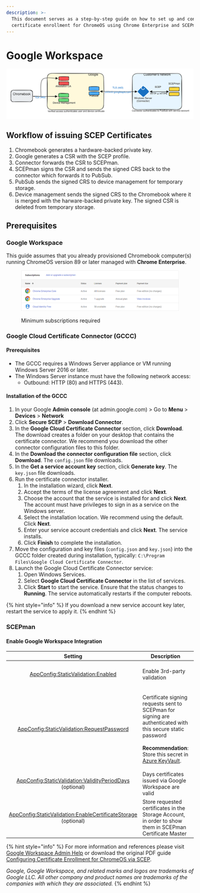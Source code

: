 ```yaml
---
description: >-
  This document serves as a step-by-step guide on how to set up and configure
  certificate enrollment for ChromeOS using Chrome Enterprise and SCEPman.
---
```


# Google Workspace

<img src="../../../.gitbook/assets/file.excalidraw.svg" alt="" class="gitbook-drawing">

## Workflow of issuing SCEP Certificates&#x20;

1. Chromebook generates a hardware-backed private key.
2. Google generates a CSR with the SCEP profile.
3. Connector forwards the CSR to SCEPman.
4. SCEPman signs the CSR and sends the signed CRS back to the connector which forwards it to PubSub.
5. PubSub sends the signed CRS to device management for temporary storage.
6. Device management sends the signed CRS to the Chromebook where it is merged with the harware-backed private key. The signed CSR is deleted from temporary storage.

## Prerequisites

### Google Workspace

This guide assumes that you already provisioned Chromebook computer(s) running ChromeOS version 89 or later managed with **Chrome Enterprise**.&#x20;

<figure><img src="../../../.gitbook/assets/image (1).png" alt=""><figcaption><p>Minimum subscriptions required</p></figcaption></figure>

### Google Cloud Certificate Connector (GCCC)

#### **Prerequisites**

* The GCCC requires a Windows Server appliance or VM running Windows Server 2016 or later.
* The Windows Server instance must have the following network access:
  * Outbound: HTTP (80) and HTTPS (443).

#### **Installation of the GCCC**

1. In your Google **Admin console** (at admin.google.com) > Go to **Menu** > **Devices** > **Network**
2. Click **Secure SCEP** > **Download Connector**.
3. In the **Google Cloud Certificate Connector** section, click **Download**. The download creates a folder on your desktop that contains the certificate connector. We recommend you download the other connector configuration files to this folder.
4. In the **Download the connector configuration file** section, click **Download**. The `config.json` file downloads.
5. In the **Get a service account key** section, click **Generate key**. The `key.json` file downloads.
6. Run the certificate connector installer.
   1. In the installation wizard, click **Next**.
   2. Accept the terms of the license agreement and click **Next**.
   3. Choose the account that the service is installed for and click **Next**. The account must have privileges to sign in as a service on the Windows server.
   4. Select the installation location. We recommend using the default. Click **Next**.
   5. Enter your service account credentials and click **Next**. The service installs.
   6. Click **Finish** to complete the installation.
7. Move the configuration and key files (`config.json` and `key.json`) into the GCCC folder created during installation, typically: `C:\Program Files\Google Cloud Certificate Connector`.
8. Launch the Google Cloud Certificate Connector service:
   1. Open Windows Services.
   2. Select **Google Cloud Certificate Connector** in the list of services.
   3. Click **Start** to start the service. Ensure that the status changes to **Running**. The service automatically restarts if the computer reboots.

{% hint style="info" %}
If you download a new service account key later, restart the service to apply it.
{% endhint %}

### SCEPman

#### Enable Google Workspace Integration

|                                                                                             Setting                                                                                             | Description                                                                                                                                                                                                                                                                                                 |                     Value                    |
| :---------------------------------------------------------------------------------------------------------------------------------------------------------------------------------------------: | ----------------------------------------------------------------------------------------------------------------------------------------------------------------------------------------------------------------------------------------------------------------------------------------------------------- | :------------------------------------------: |
|                        [AppConfig:StaticValidation:Enabled](../../../advanced-configuration/application-settings/static-validation.md#appconfig-staticvalidation-enabled)                       | Enable 3rd-party validation                                                                                                                                                                                                                                                                                 | _**true**_ to enable, _**false**_ to disable |
|                [AppConfig:StaticValidation:RequestPassword](../../../advanced-configuration/application-settings/static-validation.md#appconfig-staticvalidation-requestpassword)               | <p>Certificate signing requests sent to SCEPman for signing are authenticated with this secure static password<br><br><strong>Recommendation</strong>: Store this secret in <a href="../../../advanced-configuration/application-settings/#secure-configuration-in-azure-key-vault">Azure KeyVault</a>.</p> |      _generate a 32 character password_      |
|       [AppConfig:StaticValidation:ValidityPeriodDays](../../../advanced-configuration/application-settings/static-validation.md#appconfig-staticvalidation-validityperioddays) (optional)       | Days certificates issued via Google Workspace are valid                                                                                                                                                                                                                                                     |                      365                     |
| [AppConfig:StaticValidation:EnableCertificateStorage](../../../advanced-configuration/application-settings/static-validation.md#appconfig-staticvalidation-enablecertificatestorage) (optional) | Store requested certificates in the Storage Account, in order to show them in SCEPman Certificate Master                                                                                                                                                                                                    | _**true**_ to enable, _**false** to disable_ |

{% hint style="info" %}
For more information and references please visit [Google Workspace Admin Help](https://support.google.com/a/answer/9366164?hl=en\&fl=1\&sjid=2941552975651362083-NC) or download the original PDF guide [Configuring Certificate Enrollment for ChromeOS via SCEP](https://support.google.com/chrome/a/answer/11338941?hl=en).

_Google, Google Workspace, and related marks and logos are trademarks of Google LLC. All other company and product names are trademarks of the companies with which they are associated._
{% endhint %}

